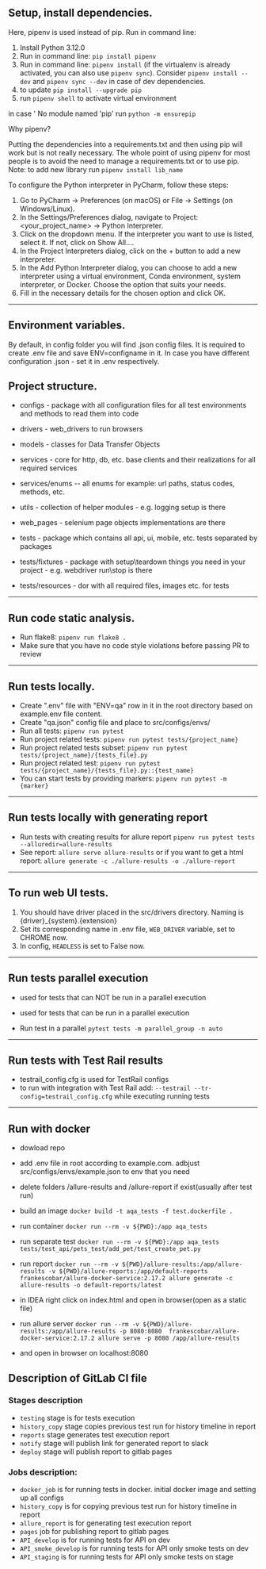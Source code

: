 ## Setup, install dependencies.

Here, pipenv is used instead of pip. Run in command line:

1. Install Python 3.12.0
2. Run in command line: `pip install pipenv`
3. Run in command line: `pipenv install` (if the virtualenv is already activated, you can also use `pipenv sync`).
   Consider `pipenv install --dev` and `pipenv sync --dev` in case of dev dependencies.
4. to update `pip install --upgrade pip`
5. run `pipenv shell` to activate virtual environment

in case ' No module named 'pip' run `python -m ensurepip`

Why pipenv?

Putting the dependencies into a requirements.txt and then using pip will work but is not really necessary. The whole
point of using pipenv
for most people is to avoid the need to manage a requirements.txt or to use pip.
Note: to add new library run `pipenv install lib_name`

To configure the Python interpreter in PyCharm, follow these steps:

1. Go to PyCharm -> Preferences (on macOS) or File -> Settings (on Windows/Linux).
2. In the Settings/Preferences dialog, navigate to Project: <your_project_name> -> Python Interpreter.
3. Click on the dropdown menu. If the interpreter you want to use is listed, select it. If not, click on Show All....
4. In the Project Interpreters dialog, click on the + button to add a new interpreter.
5. In the Add Python Interpreter dialog, you can choose to add a new interpreter using a virtual environment, Conda
   environment, system interpreter, or Docker. Choose the option that suits your needs.
6. Fill in the necessary details for the chosen option and click OK.

---

## Environment variables.

By default, in config folder you will find .json config files. It is required to create .env file and save
ENV=configname in it. In case you
have different configuration .json - set it in .env respectively.

## Project structure.

- configs - package with all configuration files for all test environments and methods to read them into code
- drivers - web_drivers to run browsers
- models - classes for Data Transfer Objects
- services - core for http, db, etc. base clients and their realizations for all required services
- services/enums -- all enums for example: url paths, status codes, methods, etc.
- utils - collection of helper modules - e.g. logging setup is there
- web_pages - selenium page objects implementations are there

- tests - package which contains all api, ui, mobile, etc. tests separated by packages
- tests/fixtures - package with setup\teardown things you need in your project - e.g. webdriver run\stop is there
- tests/resources - dor with all required files, images etc. for tests

---

## Run code static analysis.

- Run flake8: `pipenv run flake8 .`
- Make sure that you have no code style violations before passing PR to review

---

## Run tests locally.

- Create ".env" file with "ENV=qa" row in it in the root directory based on example.env file content.
- Create "qa.json" config file and place to src/configs/envs/
- Run all tests: `pipenv run pytest`
- Run project related tests: `pipenv run pytest tests/{project_name}`
- Run project related tests subset: `pipenv run pytest tests/{project_name}/{tests_file}.py`
- Run project related test: `pipenv run pytest tests/{project_name}/{tests_file}.py::{test_name}`
- You can start tests by providing markers: `pipenv run pytest -m {marker}`

---

## Run tests locally with generating report

- Run tests with creating results for allure report `pipenv run pytest tests --alluredir=allure-results`
- See report: `allure serve allure-results` or if you want to get a html
  report: `allure generate -c ./allure-results -o ./allure-report`

---

## To run web UI tests.

1. You should have driver placed in the src/drivers directory. Naming is {driver}_{system}.{extension}
2. Set its corresponding name in .env file, `WEB_DRIVER` variable, set to CHROME now.
3. In config, `HEADLESS` is set to False now.

---

## Run tests parallel execution

- used for tests that can NOT be run in a parallel execution
- used for tests that can be run in a parallel execution

- Run test in a parallel `pytest tests -m parallel_group -n auto`

---

## Run tests with Test Rail results

- testrail_config.cfg is used for TestRail configs
- to run with integration with Test Rail add: `--testrail --tr-config=testrail_config.cfg` while executing running tests

---

## Run with docker

- dowload repo
- add .env file in root according to example.com. adbjust src/configs/envs/example.json to env that you need
- delete folders /allure-results and /allure-report if exist(usually after test run)
- build an image `docker build -t aqa_tests -f test.dockerfile .`
- run container  `docker run --rm -v ${PWD}:/app aqa_tests  `
- run separate test `docker run --rm -v ${PWD}:/app aqa_tests tests/test_api/pets_test/add_pet/test_create_pet.py`


- run
  report `docker run --rm -v ${PWD}/allure-results:/app/allure-results -v ${PWD}/allure-reports:/app/default-reports frankescobar/allure-docker-service:2.17.2 allure generate -c allure-results -o default-reports/latest`
- in IDEA right click on index.html and open in browser(open as a static file)


- run allure
  server `docker run --rm -v ${PWD}/allure-results:/app/allure-results -p 8080:8080  frankescobar/allure-docker-service:2.17.2 allure serve -p 8080 /app/allure-results`
- and open in browser on localhost:8080

## Description of GitLab CI file

### Stages description

- `testing` stage is for tests execution
- `history_copy` stage copies previous test run for history timeline in report
- `reports` stage generates test execution report
- `notify` stage will publish link for generated report to slack
- `deploy` stage will publish report to gitlab pages

### Jobs description:

- `docker_job` is for running tests in docker. initial docker image and setting up all configs
- `history_copy` is for copying previous test run for history timeline in report
- `allure_report` is for generating test execution report
- `pages` job for publishing report to gitlab pages
- `API_develop` is for running tests for API on dev
- `API_smoke_develop` is for running tests for API only smoke tests on dev
- `API_staging` is for running tests for API only smoke tests on stage